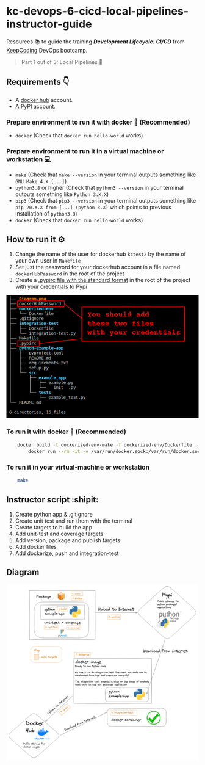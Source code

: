 # kc-devops-6-cicd-local-pipelines-instructor-guide 

Resources :books: to guide the training ***Development Lifecycle: CI/CD*** from [KeepCoding](https://keepcoding.io/) DevOps bootcamp.

> Part 1 out of 3: Local Pipelines :round_pushpin:

## Requirements :point_down:
- A [docker hub](https://hub.docker.com/) account.
- A [PyPI](https://pypi.org/) account. 

### Prepare environment to run it with docker :whale: (Recommended)
- `docker` (Check that `docker run hello-world` works)

### Prepare environment to run it in a virtual machine or workstation :computer:
- `make` (Check that `make --version` in your terminal outputs something like `GNU Make 4.X [...]`)
- `python3.8` or higher (Check that `python3 --version` in your terminal outputs something like `Python 3.X.X`)
- `pip3` (Check that `pip3 --version` in your terminal outputs something like `pip 20.X.X from [...] (python 3.X)` which points to previous installation of `python3.8`)
- `docker` (Check that  `docker run hello-world` works)

## How to run it :gear:

1. Change the name of the user for dockerhub `kctest2` by the name of your own user in `Makefile`
1. Set just the password for your dockerhub account in a file named `dockerHubPassword` in the root of the project
1. Create a [.pypirc file with the standard format](https://packaging.python.org/en/latest/specifications/pypirc/) in the root of the project with your credentials to Pypi

![Configuration Aid](./configurationAid.png)

### To run it with docker :whale: (Recommended)
```bash
    docker build -t dockerized-env-make -f dockerized-env/Dockerfile . && \
        docker run --rm -it -v /var/run/docker.sock:/var/run/docker.sock dockerized-env-make
```

### To run it in your virtual-machine or workstation
```bash
    make
```

## Instructor script :shipit:
1. Create python app & .gitignore
2. Create unit test and run them with the terminal
3. Create targets to build the app
4. Add unit-test and coverage targets
5. Add version, package and publish targets
6. Add docker files
7. Add dockerize, push and integration-test

## Diagram
![Diagram](./Diagram.png)